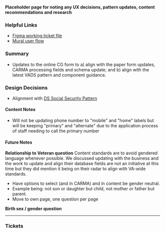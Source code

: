 **Placeholder page for noting any UX decisions, pattern updates, content recommendations and research**

### Helpful Links
- [Figma working ticket file](https://www.figma.com/file/TxXD5bGUOhbHHWLb85GPjK/10-10CG?type=design&node-id=376-15166&mode=design&t=Mr2muMTvCsSXtxmr-0)
- [Mural user flow](https://app.mural.co/t/departmentofveteransaffairs9999/m/departmentofveteransaffairs9999/1711491442696/6c33e417dbfd2cb893452606262192fcb79a579b?sender=uadf1ed7fe7c76f0914967329)

### Summary
- Updates to the online CG form to a) align with the paper form updates, CARMA processing fields and schema update; and b) align with the latest VADS pattern and component guidance.


### Design Decisions
- Alignment with [DS Social Security Pattern](https://design.va.gov/patterns/ask-users-for/social-security-number)



#### Content Notes
- Will not be updating phone number to "mobile" and "home" labels but will be keeping "primary" and "alternate" due to the application process of staff needing to call the primary number

#### Future Notes

**Relationship to Veteran question**
Content standards are to avoid gendered language whenever possible. We discussed updating with the business and the work to update and align their database fields are not an initiative at this time but they did mention it being on their radar to align with VA-wide standards.

- Have options to select (and in CARMA) and in content be gender neutral.
- Example being: not son or daughter but child, not mother or father but parent.
- Move to own page, one question per page

**Birth sex / gender question**


------


### Tickets

